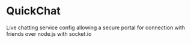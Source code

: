 # QuickChat
Live chatting service config allowing a secure portal for connection with friends over node.js with socket.io
